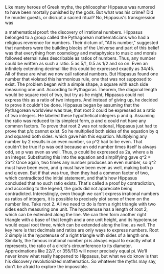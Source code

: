 
Like many heroes of Greek myths,
the philosopher Hippasus was rumored to
have been mortally punished by the gods.
But what was his crime?
Did he murder guests,
or disrupt a sacred ritual?
No, Hippasus&#39;s transgression was

a mathematical proof:
the discovery of irrational numbers.
Hippasus belonged to a group
called the Pythagorean mathematicians
who had a religious reverence for numbers.
Their dictum of, &quot;All is number,&quot;
suggested that numbers 
were the building blocks of the Universe
and part of this belief was that 
everything from cosmology and metaphysics
to music and morals followed eternal rules
describable as ratios of numbers.
Thus, any number could be written
as such a ratio.
5 as 5/1,
0.5 as 1/2
and so on.
Even an infinitely extending decimal like
this could be expressed exactly as 34/45.
All of these are what we now call
rational numbers.
But Hippasus found one number
that violated this harmonious rule,
one that was not supposed to exist.
The problem began with a simple shape,
a square with each side 
measuring one unit.
According to Pythagoras Theorem,
the diagonal length 
would be square root of two,
but try as he might, Hippasus could not
express this as a ratio of two integers.
And instead of giving up, he decided
to prove it couldn&#39;t be done.
Hippasus began by assuming that the
Pythagorean worldview was true,
that root 2 could be expressed
as a ratio of two integers.
He labeled these hypothetical integers
p and q.
Assuming the ratio was reduced
to its simplest form,
p and q could not have any common factors.
To prove that root 2 was not rational,
Hippasus just had to prove that
p/q cannot exist.
So he multiplied both sides 
of the equation by q
and squared both sides.
which gave him this equation.
Multiplying any number by 2
results in an even number,
so p^2 had to be even.
That couldn&#39;t be true if p was odd
because an odd number times itself
is always odd,
so p was even as well.
Thus, p could be expressed as 2a,
where a is an integer.
Substituting this into the equation
and simplifying
gave q^2 = 2a^2
Once again, two times any number
produces an even number,
so q^2 must have been even,
and q must have been even as well,
making both p and q even.
But if that was true, then they had
a common factor of two,
which contradicted the initial statement,
and that&#39;s how Hippasus concluded
that no such ratio exists.
That&#39;s called a proof by contradiction,
and according to the legend,
the gods did not appreciate 
being contradicted.
Interestingly, even though we can&#39;t
express irrational numbers
as ratios of integers,
it is possible to precisely plot
some of them on the number line.
Take root 2.
All we need to do is form a right triangle
with two sides each measuring one unit.
The hypotenuse has a length of root 2,
which can be extended along the line.
We can then form another
right triangle
with a base of that length
and a one unit height,
and its hypotenuse would equal
root three,
which can be extended 
along the line, as well.
The key here is that decimals and ratios
are only ways to express numbers.
Root 2 simply is the hypotenuse
of a right triangle
with sides of a length one.
Similarly, the famous irrational number pi
is always equal 
to exactly what it represents,
the ratio of a circle&#39;s circumference
to its diameter.
Approximations like 22/7,
or 355/113 will never precisely equal pi.
We&#39;ll never know what really happened
to Hippasus,
but what we do know is that his discovery
revolutionized mathematics.
So whatever the myths may say,
don&#39;t be afraid to explore the impossible.

